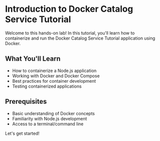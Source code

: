 # Introduction to Docker Catalog Service Tutorial

Welcome to this hands-on lab! In this tutorial, you'll learn how to containerize and run the Docker Catalog Service Tutorial application using Docker.

## What You'll Learn

- How to containerize a Node.js application
- Working with Docker and Docker Compose
- Best practices for container development
- Testing containerized applications

## Prerequisites

- Basic understanding of Docker concepts
- Familiarity with Node.js development
- Access to a terminal/command line

Let's get started!
